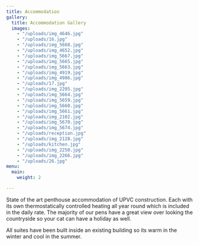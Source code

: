 ```yaml
---
title: Accommodation
gallery:
  title: Accommodation Gallery
  images:
    - "/uploads/img_4646.jpg"
    - "/uploads/16.jpg"
    - "/uploads/img_5668.jpg"
    - "/uploads/img_4652.jpg"
    - "/uploads/img_5667.jpg"
    - "/uploads/img_5665.jpg"
    - "/uploads/img_5663.jpg"
    - "/uploads/img_4919.jpg"
    - "/uploads/img_4986.jpg"
    - "/uploads/17.jpg"
    - "/uploads/img_2205.jpg"
    - "/uploads/img_5664.jpg"
    - "/uploads/img_5659.jpg"
    - "/uploads/img_5660.jpg"
    - "/uploads/img_5661.jpg"
    - "/uploads/img_2102.jpg"
    - "/uploads/img_5670.jpg"
    - "/uploads/img_5674.jpg"
    - "/uploads/reception.jpg"
    - "/uploads/img_2128.jpg"
    - "/uploads/kitchen.jpg"
    - "/uploads/img_2250.jpg"
    - "/uploads/img_2266.jpg"
    - "/uploads/26.jpg"
menu:
  main:
    weight: 2

---
```

State of the art penthouse accommodation of UPVC construction. Each with its own thermostatically controlled heating all year round which is included in the daily rate. The majority of our pens have a great view over looking the countryside so your cat can have a holiday as well.

All suites have been built inside an existing building so its warm in the winter
and cool in the summer.